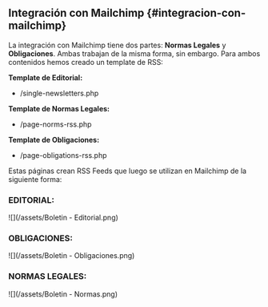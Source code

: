 ## Integración con Mailchimp {#integracion-con-mailchimp}

La integración con Mailchimp tiene dos partes: **Normas Legales** y **Obligaciones**. Ambas trabajan de la misma forma, sin embargo. Para ambos contenidos hemos creado un template de RSS:

**Template de Editorial:**

* /single-newsletters.php

**Template de Normas Legales:**

* /page-norms-rss.php

**Template de Obligaciones:**

* /page-obligations-rss.php

Estas páginas crean RSS Feeds que luego se utilizan en Mailchimp de la siguiente forma:

### **EDITORIAL:**

![](/assets/Boletin - Editorial.png)

### OBLIGACIONES:

![](/assets/Boletin - Obligaciones.png)

### NORMAS LEGALES:

![](/assets/Boletin - Normas.png)

